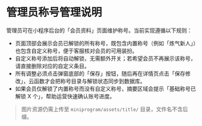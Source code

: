 # 管理员称号管理说明

管理员可在小程序后台的「会员资料」页面维护称号。当前实现遵循以下规则：

- 页面顶部会展示会员已解锁的所有称号，既包含内置称号（例如「炼气新人」）也包含自定义称号，便于客服核对会员的可用装扮。
- 自定义称号添加后将自动解锁，无需额外开关；若希望会员不再展示该称号，请直接删除对应的自定义条目。
- 所有调整必须点击弹窗底部的「保存」按钮，随后再在详情页点击「保存修改」，云函数才会把称号目录与解锁状态同步到数据库。
- 如果会员仅解锁了内置称号而没有自定义称号，摘要区域会提示「基础称号已解锁 X 个」，帮助运营快速确认账号进度。

> 图片资源仍需上传至 `miniprogram/assets/title/` 目录，文件名不含后缀。

